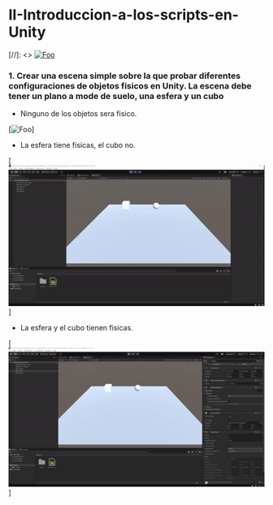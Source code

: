 # II-Introduccion-a-los-scripts-en-Unity

[//]: <> [![Foo]()](http://google.com.au/)

### 1. Crear una escena simple sobre la que probar diferentes configuraciones de objetos fisicos en Unity. La escena debe tener un plano a mode de suelo, una esfera y un cubo

* Ninguno de los objetos sera fisico.


[![Foo](https://i.gyazo.com/efa0c2072be08093aba42c45eb40a87f.png)]


* La esfera tiene fisicas, el cubo no.

[![Foo](https://github.com/alu0101127163/II-Introduccion-a-los-scripts-en-Unity/blob/main/img/1b.gif)]

* La esfera y el cubo tienen fisicas.

[![Foo](https://github.com/alu0101127163/II-Introduccion-a-los-scripts-en-Unity/blob/main/img/1c.gif)]




